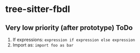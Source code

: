 # tree-sitter-fbdl

## Very low priority (after prototype) ToDo

1. If expressions: `expression if expression else expression`
2. Import as: `import foo as bar`
